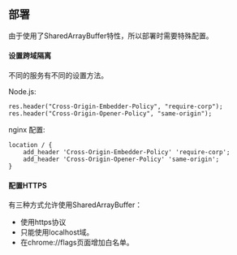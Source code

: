 
## 部署

由于使用了SharedArrayBuffer特性，所以部署时需要特殊配置。

#### 设置跨域隔离
不同的服务有不同的设置方法。

Node.js:
```
res.header("Cross-Origin-Embedder-Policy", "require-corp");
res.header("Cross-Origin-Opener-Policy", "same-origin");
```

nginx 配置:
```
location / {
    add_header 'Cross-Origin-Embedder-Policy' 'require-corp';
    add_header 'Cross-Origin-Opener-Policy' 'same-origin';
}
```

#### 配置HTTPS
有三种方式允许使用SharedArrayBuffer：
- 使用https协议
- 只能使用localhost域。
- 在chrome://flags页面增加白名单。

